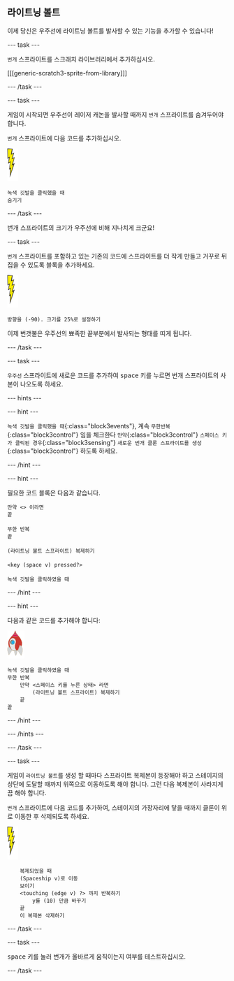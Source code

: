 ## 라이트닝 볼트

이제 당신은 우주선에 라이트닝 볼트를 발사할 수 있는 기능을 추가할 수 있습니다!

\--- task \---

`번개` 스프라이트를 스크래치 라이브러리에서 추가하십시오.

[[[generic-scratch3-sprite-from-library]]]

\--- /task \---

\--- task \---

게임이 시작되면 우주선이 레이저 캐논을 발사할 때까지 `번개` 스프라이트를 숨겨두어야 합니다.

`번개` 스프라이트에 다음 코드를 추가하십시오.

![번개 스프라이트](images/lightning-sprite.png)

```blocks3
녹색 깃발을 클릭했을 때
숨기기
```

\--- /task \---

번개 스프라이트의 크기가 우주선에 비해 지나치게 크군요!

\--- task \---

`번개` 스프라이트를 포함하고 있는 기존의 코드에 스프라이트를 더 작게 만들고 거꾸로 뒤집을 수 있도록 블록을 추가하세요.

![번개 스프라이트](images/lightning-sprite.png)

```blocks3
방향을 (-90). 크기를 25%로 설정하기
```

이제 번갯불은 우주선의 뾰족한 끝부분에서 발사되는 형태를 띠게 됩니다.

\--- /task \---

\--- task \---

`우주선` 스프라이트에 새로운 코드를 추가하여 <kbd>space</kbd> 키를 누르면 번개 스프라이트의 사본이 나오도록 하세요.

\--- hints \---

\--- hint \---

`녹색 깃발을 클릭했을 때`{:class="block3events"}, 계속 `무한반복`{:class="block3control"} 임을 체크한다 `만약`{:class="block3control"} `스페이스 키가 클릭된 경우`{:class="block3sensing"} `새로운 번개 클론 스프라이트를 생성`{:class="block3control"} 하도록 하세요.

\--- /hint \---

\--- hint \---

필요한 코드 블록은 다음과 같습니다.

```blocks3
만약 <> 이라면
끝

무한 반복
끝

(라이트닝 볼트 스프라이트) 복제하기

<key (space v) pressed?>

녹색 깃발을 클릭하였을 때
```

\--- /hint \---

\--- hint \---

다음과 같은 코드를 추가해야 합니다:

![로켓 스프라이트](images/rocket-sprite.png)

```blocks3
녹색 깃발을 클릭하였을 때
무한 반복
    만약 <스페이스 키를 누른 상태> 라면
        (라이트닝 볼트 스프라이트) 복제하기
    끝
끝
```

\--- /hint \---

\--- /hints \---

\--- /task \---

\--- task \---

게임이 `라이트닝 볼트`를 생성 할 때마다 스프라이트 복제본이 등장해야 하고 스테이지의 상단에 도달할 때까지 위쪽으로 이동하도록 해야 합니다. 그런 다음 복제본이 사라지게끔 해야 합니다.

`번개` 스프라이트에 다음 코드를 추가하여, 스테이지의 가장자리에 닿을 때까지 클론이 위로 이동한 후 삭제되도록 하세요. 

![번개 스프라이트](images/lightning-sprite.png)

```blocks3
    복제되었을 때
    (Spaceship v)로 이동
    보이기
    <touching (edge v) ?> 까지 반복하기
        y를 (10) 만큼 바꾸기
    끝
    이 복제본 삭제하기
```

\--- /task \---

\--- task \---

<kbd>space</kbd> 키를 눌러 번개가 올바르게 움직이는지 여부를 테스트하십시오.

\--- /task \---